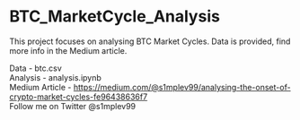 # BTC_MarketCycle_Analysis
This project focuses on analysing BTC Market Cycles. Data is provided, find more info in the Medium article.

Data - btc.csv <br/>
Analysis - analysis.ipynb <br/>
Medium Article - https://medium.com/@s1mplev99/analysing-the-onset-of-crypto-market-cycles-fe96438636f7 <br/>
Follow me on Twitter @s1mplev99 <br/>
